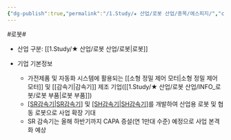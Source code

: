 ```yaml
---
{"dg-publish":true,"permalink":"/1.Study/★ 산업/로봇 산업/종목/에스피지/","created":"2024-11-20T21:02:28.074+09:00","updated":"2025-06-25T11:14:51.327+09:00"}
---
```


#로봇#

- 산업 구분: [[1.Study/★ 산업/로봇 산업/로봇\|로봇]]


- 기업 기본정보
	-  가전제품 및 자동화 시스템에 활용되는 [[소형 정밀 제어 모터\|소형 정밀 제어 모터]] 및 [[감속기\|감속기]] 제조 기업([[1.Study/★ 산업/로봇 산업/INFO_로봇/로봇 부품\|로봇 부품]])
	- [[SR감속기\|SR감속기]](중대형) 및 [[SH감속기\|SH감속기]](소형)를 개발하여 산업용 로봇 및 협동 로봇으로 사업 확장 기대
	-  SR 감속기는 올해 하반기까지 CAPA 증설(연 1만대 수준) 예정으로 사업 본격화 예상

